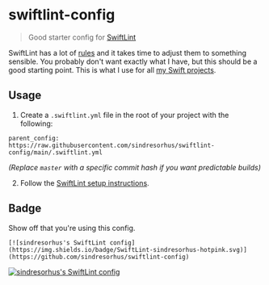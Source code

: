 # swiftlint-config

> Good starter config for [SwiftLint](https://github.com/realm/SwiftLint)

SwiftLint has a lot of [rules](https://github.com/realm/SwiftLint) and it takes time to adjust them to something sensible. You probably don't want exactly what I have, but this should be a good starting point. This is what I use for all [my Swift projects](https://github.com/search?q=user%3Asindresorhus+language%3Aswift).

## Usage

1. Create a `.swiftlint.yml` file in the root of your project with the following:

```
parent_config: https://raw.githubusercontent.com/sindresorhus/swiftlint-config/main/.swiftlint.yml
```

*(Replace `master` with a specific commit hash if you want predictable builds)*

2. Follow the [SwiftLint setup instructions](https://github.com/realm/SwiftLint#installation).

## Badge

Show off that you're using this config.

```
[![sindresorhus's SwiftLint config](https://img.shields.io/badge/SwiftLint-sindresorhus-hotpink.svg)](https://github.com/sindresorhus/swiftlint-config)
```

[![sindresorhus's SwiftLint config](https://img.shields.io/badge/SwiftLint-sindresorhus-hotpink.svg)](https://github.com/sindresorhus/swiftlint-config)
